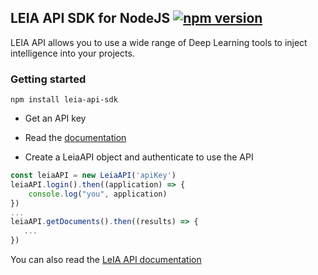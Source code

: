 
LEIA API SDK for NodeJS [![npm version](https://img.shields.io/npm/v/leia-api-sdk.svg?style=flat)](https://www.npmjs.com/package/leia-api-sdk)
---

LEIA API allows you to use a wide range of Deep Learning tools to inject intelligence into your projects.

### Getting started

```npm install leia-api-sdk```

- Get an API key

- Read the [documentation](./documentation/index.html)

- Create a LeiaAPI object and authenticate to use the API

```javascript
const leiaAPI = new LeiaAPI('apiKey')
leiaAPI.login().then((application) => {
    console.log("you", application)
})
...
leiaAPI.getDocuments().then((results) => {
   ...
})
```

You can also read the [LeIA API documentation](https://api.leia.io)







